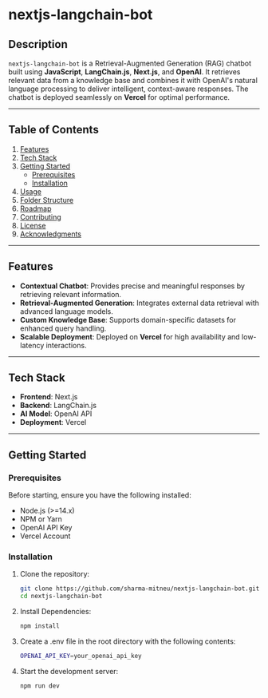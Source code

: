 # nextjs-langchain-bot

## Description
`nextjs-langchain-bot` is a Retrieval-Augmented Generation (RAG) chatbot built using **JavaScript**, **LangChain.js**, **Next.js**, and **OpenAI**. It retrieves relevant data from a knowledge base and combines it with OpenAI's natural language processing to deliver intelligent, context-aware responses. The chatbot is deployed seamlessly on **Vercel** for optimal performance.

---

## Table of Contents
1. [Features](#features)  
2. [Tech Stack](#tech-stack)  
3. [Getting Started](#getting-started)  
    - [Prerequisites](#prerequisites)  
    - [Installation](#installation)  
4. [Usage](#usage)  
5. [Folder Structure](#folder-structure)  
6. [Roadmap](#roadmap)  
7. [Contributing](#contributing)  
8. [License](#license)  
9. [Acknowledgments](#acknowledgments)

---

## Features
- **Contextual Chatbot**: Provides precise and meaningful responses by retrieving relevant information.  
- **Retrieval-Augmented Generation**: Integrates external data retrieval with advanced language models.  
- **Custom Knowledge Base**: Supports domain-specific datasets for enhanced query handling.  
- **Scalable Deployment**: Deployed on **Vercel** for high availability and low-latency interactions.  

---

## Tech Stack
- **Frontend**: Next.js  
- **Backend**: LangChain.js  
- **AI Model**: OpenAI API  
- **Deployment**: Vercel  

---

## Getting Started

### Prerequisites
Before starting, ensure you have the following installed:
- Node.js (>=14.x)
- NPM or Yarn
- OpenAI API Key
- Vercel Account

### Installation
1. Clone the repository:
   ```bash
   git clone https://github.com/sharma-mitneu/nextjs-langchain-bot.git
   cd nextjs-langchain-bot
2. Install Dependencies:
   ```bash
   npm install
3. Create a .env file in the root directory with the following contents:
   ```bash
   OPENAI_API_KEY=your_openai_api_key
4. Start the development server:
   ```bash
   npm run dev
